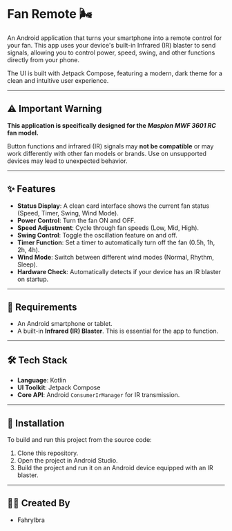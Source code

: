 # Fan Remote 🌬️

An Android application that turns your smartphone into a remote control for your fan. This app uses your device's built-in Infrared (IR) blaster to send signals, allowing you to control power, speed, swing, and other functions directly from your phone.

The UI is built with Jetpack Compose, featuring a modern, dark theme for a clean and intuitive user experience.

---

## ⚠️ Important Warning

**This application is specifically designed for the *Maspion MWF 3601 RC* fan model.**

Button functions and infrared (IR) signals may **not be compatible** or may work differently with other fan models or brands. Use on unsupported devices may lead to unexpected behavior.

---

## ✨ Features

* **Status Display**: A clean card interface shows the current fan status (Speed, Timer, Swing, Wind Mode).
* **Power Control**: Turn the fan ON and OFF.
* **Speed Adjustment**: Cycle through fan speeds (Low, Mid, High).
* **Swing Control**: Toggle the oscillation feature on and off.
* **Timer Function**: Set a timer to automatically turn off the fan (0.5h, 1h, 2h, 4h).
* **Wind Mode**: Switch between different wind modes (Normal, Rhythm, Sleep).
* **Hardware Check**: Automatically detects if your device has an IR blaster on startup.

---

## 📱 Requirements

* An Android smartphone or tablet.
* A built-in **Infrared (IR) Blaster**. This is essential for the app to function.

---

## 🛠️ Tech Stack

* **Language**: Kotlin
* **UI Toolkit**: Jetpack Compose
* **Core API**: Android `ConsumerIrManager` for IR transmission.

---

## 🚀 Installation

To build and run this project from the source code:
1.  Clone this repository.
2.  Open the project in Android Studio.
3.  Build the project and run it on an Android device equipped with an IR blaster.

---

## 👨‍💻 Created By

* FahryIbra
